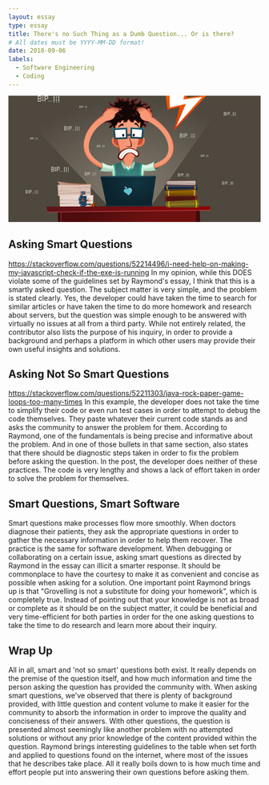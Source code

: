 ```yaml
---
layout: essay
type: essay
title: There's no Such Thing as a Dumb Question... Or is there?
# All dates must be YYYY-MM-DD format!
date: 2018-09-06
labels:
  - Software Engineering
  - Coding
---
```


<img class="ui tiny left circular floated image" src="../images/dev.jpg">

## Asking Smart Questions
https://stackoverflow.com/questions/52214496/i-need-help-on-making-my-javascript-check-if-the-exe-is-running
In my opinion, while this DOES violate some of the guidelines set by Raymond's essay, I think that this is a smartly asked question. The subject matter is very simple, and the problem is stated clearly. Yes, the developer could have taken the time to search for similar articles or have taken the time to do more homework and research about servers, but the question was simple enough to be answered with virtually no issues at all from a third party. While not entirely related, the contributor also lists the purpose of his inquiry, in order to provide a background and perhaps a platform in which other users may provide their own useful insights and solutions.

## Asking Not So Smart Questions
https://stackoverflow.com/questions/52211303/java-rock-paper-game-loops-too-many-times
In this example, the developer does not take the time to simplify their code or even run test cases in order to attempt to debug the code themselves. They paste whatever their current code stands as and asks the community to answer the problem for them. According to Raymond, one of the fundamentals is being precise and informative about the problem. And in one of those bullets in that same section, also states that there should be diagnostic steps taken in order to fix the problem before asking the question. In the post, the developer does neither of these practices. The code is very lengthy and shows a lack of effort taken in order to solve the problem for themselves.

## Smart Questions, Smart Software
Smart questions make processes flow more smoothly. When doctors diagnose their patients, they ask the appropriate questions in order to gather the necessary information in order to help them recover. The practice is the same for software development. When debugging or collaborating on a certain issue, asking smart questions as directed by Raymond in the essay can illicit a smarter response. It should be commonplace to have the courtesy to make it as convenient and concise as possible when asking for a solution. One important point Raymond brings up is that "Grovelling is not a substitute for doing your homework", which is completely true. Instead of pointing out that your knowledge is not as broad or complete as it should be on the subject matter, it could be beneficial and very time-efficient for both parties in order for the one asking questions to take the time to do research and learn more about their inquiry.

## Wrap Up
All in all, smart and 'not so smart' questions both exist. It really depends on the premise of the question itself, and how much information and time the person asking the question has provided the community with. When asking smart questions, we've observed that there is plenty of background provided, with little question and content volume to make it easier for the community to absorb the information in order to improve the quality and conciseness of their answers. With other questions, the question is presented almost seemingly like another problem with no attempted solutions or without any prior knowledge of the content provided within the question. Raymond brings interesting guidelines to the table when set forth and applied to questions found on the internet, where most of the issues that he describes take place. All it really boils down to is how much time and effort people put into answering their own questions before asking them.

